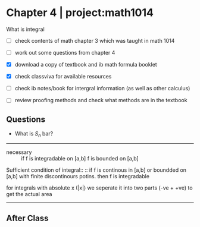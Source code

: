 # Chapter 4 | project:math1014

What is integral

- [ ] check contents of math chapter 3 which was taught in math 1014
- [ ] work out some questions from chapter 4
- [x] download a copy of textbook and ib math formula booklet
- [x] check classviva for available resources
- [ ] check ib notes/book for intergral information (as well as other calculus)

- [ ] review proofing methods and check what methods are in the textbook

## Questions

- What is $S_n$ bar?

---

<dl>
<dt>necessary</dt>
<dd>if f is integradable on [a,b] f is bounded on [a,b]
</dd>
</dl>
Sufficient condition of integral::
:: if f is continous in [a,b] or boundded on [a,b] with finite discontinours potins. then f is integradable

for integrals with absolute x (|x|) we seperate it into two parts (-ve + +ve) to get the actual area

---

## After Class
